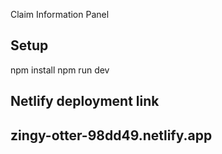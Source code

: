 Claim Information Panel
## Setup
npm install
npm run dev

## Netlify deployment link
## zingy-otter-98dd49.netlify.app
